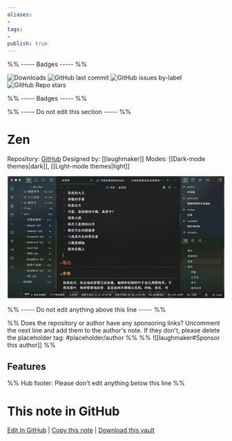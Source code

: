 ```yaml
---
aliases:
- 
tags: 
- 
publish: true
---
```


%% ----- Badges ----- %%

![Downloads](https://img.shields.io/badge/downloads-88-573E7A?style=for-the-badge&logo=)
![GitHub last commit](https://img.shields.io/github/last-commit/laughmaker/Zen?color=573E7A&label=last%20update&logo=github&style=for-the-badge)
![GitHub issues by-label](https://img.shields.io/github/issues/laughmaker/Zen/help%20wanted?color=573E7A&logo=github&style=for-the-badge) 
![GitHub Repo stars](https://img.shields.io/github/stars/laughmaker/Zen?color=573E7A&logo=github&style=for-the-badge)

%% ----- Badges ----- %%

%% ----- Do not edit this section ----- %%

# Zen

Repository: [GitHub](https://github.com/laughmaker/Zen)
Designed by: [[laughmaker]]
Modes: [[Dark-mode themes|dark]], [[Light-mode themes|light]]



![screenshot](https://github.com/laughmaker/Zen/raw/HEAD/cover.png)

%% ----- Do not edit anything above this line ----- %% 

%% Does the repository or author have any sponsoring links? Uncomment the next line and add them to the author's note. If they don't, please delete the placeholder tag: #placeholder/author %%
%% ![[laughmaker#Sponsor this author]] %%


## Features



%% Hub footer: Please don't edit anything below this line %%

# This note in GitHub

<span class="git-footer">[Edit In GitHub](https://github.dev/obsidian-community/obsidian-hub/blob/main/02%20-%20Community%20Expansions/02.05%20All%20Community%20Expansions/Themes/Zen.md "git-hub-edit-note") | [Copy this note](https://raw.githubusercontent.com/obsidian-community/obsidian-hub/main/02%20-%20Community%20Expansions/02.05%20All%20Community%20Expansions/Themes/Zen.md "git-hub-copy-note") | [Download this vault](https://github.com/obsidian-community/obsidian-hub/archive/refs/heads/main.zip "git-hub-download-vault") </span>
